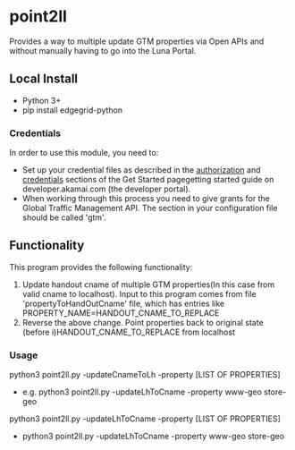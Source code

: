 # point2ll

Provides a way to multiple update GTM properties via Open APIs and without manually having to go into the Luna Portal. 

## Local Install
* Python 3+
* pip install edgegrid-python

### Credentials
In order to use this module, you need to:
* Set up your credential files as described in the [authorization](https://developer.akamai.com/introduction/Prov_Creds.html) and [credentials](https://developer.akamai.com/introduction/Conf_Client.html) sections of the Get Started pagegetting started guide on developer.akamai.com (the developer portal).
* When working through this process you need to give grants for the Global Traffic Management API.  The section in your configuration file should be called 'gtm'.

## Functionality
This program provides the following functionality:
 1. Update handout cname of multiple GTM properties(In this case from valid cname to localhost). Input to this program comes from file 'propertyToHandOutCname' file, which has entries like PROPERTY_NAME=HANDOUT_CNAME_TO_REPLACE
 2. Reverse the above change. Point properties back to original state (before i)HANDOUT_CNAME_TO_REPLACE from localhost


### Usage
python3 point2ll.py -updateCnameToLh -property [LIST OF PROPERTIES]
* e.g. python3 point2ll.py -updateLhToCname -property www-geo store-geo

python3 point2ll.py -updateLhToCname -property [LIST OF PROPERTIES]
* python3 point2ll.py -updateLhToCname -property www-geo store-geo


